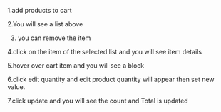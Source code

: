 1.add products to cart

2.You will see a list above

3. you can remove the item

4.click on the item of the selected list and you will see item details

5.hover over cart item and you will see a block

6.click edit quantity and edit product quantity will appear then set new value. 

7.click update and you will see the count and Total is updated
